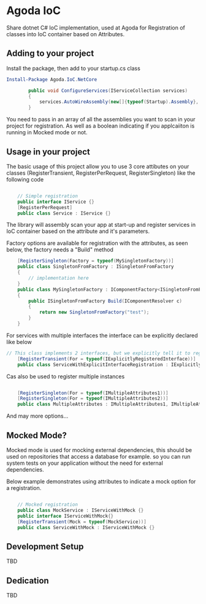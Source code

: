# Agoda IoC

Share dotnet C# IoC implementation, used at Agoda for Registration of classes into IoC container based on Attributes. 

## Adding to your project

Install the package, then add to your startup.cs class

```powershell
Install-Package Agoda.IoC.NetCore
```


```csharp
        public void ConfigureServices(IServiceCollection services)
        {
            services.AutoWireAssembly(new[]{typeof(Startup).Assembly}, isMockMode);
        }
```

You need to pass in an array of all the assemblies you want to scan in your project for registration. As well as a boolean indicating if you applcaiiton is running in Mocked mode or not.

## Usage in your project

The basic usage of this project allow you to use 3 core attibutes on your classes (RegisterTransient, RegisterPerRequest, RegisterSingleton) like the following code

```csharp

    // Simple registration
    public interface IService {}
    [RegisterPerRequest]
    public class Service : IService {}

```

The library will assembly scan your app at start-up and register services in IoC container based on the attribute and it's parameters.

Factory options are available for registration with the attributes, as seen below, the factory needs a "Build" method

```csharp
    [RegisterSingleton(Factory = typeof(MySingletonFactory))]
    public class SingletonFromFactory : ISingletonFromFactory
    {
        // implementation here
    }
    public class MySingletonFactory : IComponentFactory<ISingletonFromFactory>
    {
        public ISingletonFromFactory Build(IComponentResolver c)
        {
            return new SingletonFromFactory("test");
        }
    }
```

For services with multiple interfaces the interface can be explicitly declared like below

```csharp
// This class implements 2 interfaces, but we explicitly tell it to register only 1.
    [RegisterTransient(For = typeof(IExplicitlyRegisteredInterface))]
    public class ServiceWithExplicitInterfaceRegistration : IExplicitlyRegisteredInterface, IInterfaceThatShouldNotGetRegistered {}
```
Cas also be used to register multiple instances

```csharp

    [RegisterSingleton(For = typeof(IMultipleAttributes1))]
    [RegisterSingleton(For = typeof(IMultipleAttributes2))]
    public class MultipleAttributes : IMultipleAttributes1, IMultipleAttributes2 {}
```

And may more options...

## Mocked Mode?

Mocked mode is used for mocking external dependencies, this should be used on repositories that access a database for example. so you can run system tests on your application without the need for external dependencies.

Below example demonstrates using attributes to indicate a mock option for a registration.

```csharp

    // Mocked registration
    public class MockService : IServiceWithMock {}
    public interface IServiceWithMock{}
    [RegisterTransient(Mock = typeof(MockService))]
    public class ServiceWithMock : IServiceWithMock {}

```

## Development Setup

TBD

## Dedication

TBD